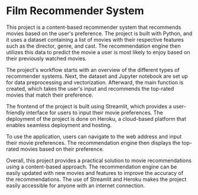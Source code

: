 # Film Recommender System
This project is a content-based recommender system that recommends movies based on the user's preference. The project is built with Python, and it uses a dataset containing a list of movies with their respective features such as the director, genre, and cast. The recommendation engine then utilizes this data to predict the movie a user is most likely to enjoy based on their previously watched movies.

The project's workflow starts with an overview of the different types of recommender systems. Next, the dataset and Jupyter notebook are set up for data preprocessing and vectorization. Afterward, the main function is created, which takes the user's input and recommends the top-rated movies that match their preference.

The frontend of the project is built using Streamlit, which provides a user-friendly interface for users to input their movie preferences. The deployment of the project is done on Heroku, a cloud-based platform that enables seamless deployment and hosting.

To use the application, users can navigate to the web address and input their movie preferences. The recommendation engine then displays the top-rated movies based on their preference.

Overall, this project provides a practical solution to movie recommendations using a content-based approach. The recommendation engine can be easily updated with new movies and features to improve the accuracy of the recommendations. The use of Streamlit and Heroku makes the project easily accessible for anyone with an internet connection.
